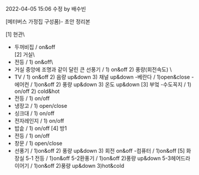 2022-04-05 15:06 수정 by 배수빈

[메터버스 가정집 구성품)- 초안 정리본

[1] 현관\
   - 두꺼비집 / on&off\
[2] 거실\
   - 전등 / 1) on&off\
   - 거실 중앙에 조명과 같이 달린 큰 선풍기 / 1) on&off  2) 풍량(회전속도) \
   - TV / 1) on&off 2) 음량 up&down 3) 채널 up&down
   -베란다 / 1)open&close
   -에어컨 / 1)on&off 2) 풍량 up&down 3) 온도 up&down
[3] 부엌
   -수도꼭지 / 1) on/off 2) cold&hot
   - 전등 / 1) on/off
   - 냉장고 / 1) open/close
   - 싱크대 / 1) on/off
   - 전자레인지 / 1) on/off
   - 밥솥 / 1) on/off
[4] 방1
   - 전등 / 1) on/off
   - 창문 / 1) open/close
   - 선풍기 /  1)on&off 2) 풍량 up&down 3) 회전 on&off
   -컴퓨터 / 1)on&off
[5] 화장실
   5-1 전등 / 1)on&off
   5-2환풍기 / 1)on&off 2)풍량 up&down
   5-3헤어드라이어기 / 1)on&off  2)풍량 up&down 3)hot&cold

